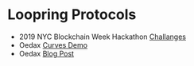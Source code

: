 
# Loopring Protocols

- 2019 NYC Blockchain Week Hackathon [Challanges](hackathon)
- Oedax [Curves Demo](curve)
- Oedax [Blog Post](https://medium.com/loopring-protocol/oedax-looprings-open-ended-dutch-auction-exchange-model-d92cebbd3667)
